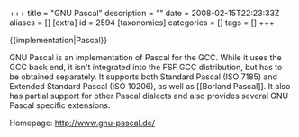 +++
title = "GNU Pascal"
description = ""
date = 2008-02-15T22:23:33Z
aliases = []
[extra]
id = 2594
[taxonomies]
categories = []
tags = []
+++

{{implementation|Pascal}}

GNU Pascal is an implementation of Pascal for the GCC. While it uses the GCC back end, it isn't integrated into the FSF GCC distribution, but has to be obtained separately. It supports both Standard Pascal (ISO 7185) and Extended Standard Pascal (ISO 10206), as well as [[Borland Pascal]]. It also has partial support for other Pascal dialects and also provides several GNU Pascal specific extensions.

Homepage: http://www.gnu-pascal.de/

